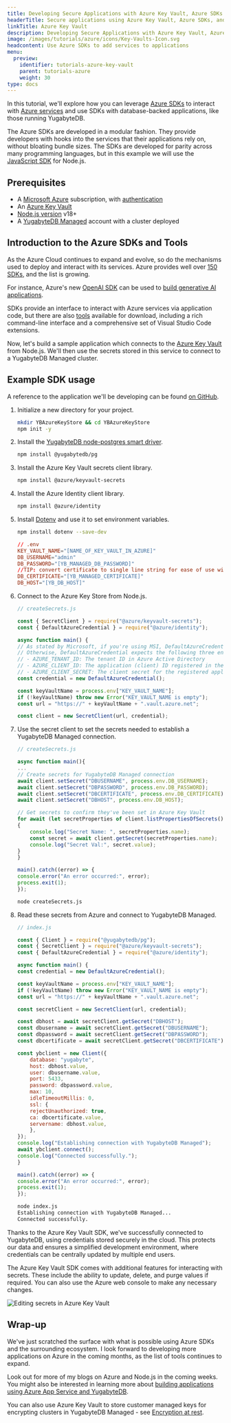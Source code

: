 ```yaml
---
title: Developing Secure Applications with Azure Key Vault, Azure SDKs and YugabyteDB
headerTitle: Secure applications using Azure Key Vault, Azure SDKs, and YugabyteDB
linkTitle: Azure Key Vault
description: Developing Secure Applications with Azure Key Vault, Azure SDKs and YugabyteDB
image: /images/tutorials/azure/icons/Key-Vaults-Icon.svg
headcontent: Use Azure SDKs to add services to applications
menu:
  preview:
    identifier: tutorials-azure-key-vault
    parent: tutorials-azure
    weight: 30
type: docs
---
```


In this tutorial, we'll explore how you can leverage [Azure SDKs](https://azure.microsoft.com/en-us/downloads/) to interact with [Azure services](https://azure.microsoft.com/en-us/products#compute) and use SDKs with database-backed applications, like those running YugabyteDB.

The Azure SDKs are developed in a modular fashion. They provide developers with hooks into the services that their applications rely on, without bloating bundle sizes. The SDKs are developed for parity across many programming languages, but in this example we will use the [JavaScript SDK](https://learn.microsoft.com/en-us/azure/developer/javascript/core/use-azure-sdk) for Node.js.

## Prerequisites

- A [Microsoft Azure](http://azure.microsoft.com) subscription, with [authentication](https://learn.microsoft.com/en-us/azure/developer/javascript/sdk/authentication/local-development-environment-service-principal?tabs=azure-portal)
- An [Azure Key Vault](https://azure.microsoft.com/en-us/products/key-vault)
- [Node.js version](https://github.com/nodejs/release#release-schedule) v18+
- A [YugabyteDB Managed](https://cloud.yugabyte.com/) account with a cluster deployed

## Introduction to the Azure SDKs and Tools

As the Azure Cloud continues to expand and evolve, so do the mechanisms used to deploy and interact with its services. Azure provides well over [150 SDKs](https://learn.microsoft.com/en-us/javascript/api/overview/azure/?view=azure-node-latest), and the list is growing.

For instance, Azure's new [OpenAI SDK](https://github.com/Azure/azure-sdk-for-js/tree/main/sdk/openai/openai) can be used to [build generative AI applications](https://www.yugabyte.com/blog/build-generative-ai-low-latency/).

SDKs provide an interface to interact with Azure services via application code, but there are also [tools](https://azure.microsoft.com/en-us/downloads/) available for download, including a rich command-line interface and a comprehensive set of Visual Studio Code extensions.

Now, let's build a sample application which connects to the [Azure Key Vault](https://azure.microsoft.com/en-us/products/key-vault) from Node.js. We'll then use the secrets stored in this service to connect to a YugabyteDB Managed cluster.

## Example SDK usage

A reference to the application we'll be developing can be found [on GitHub](https://github.com/YugabyteDB-Samples/yugabytedb-azure-key-vault-sdk-demo-nodejs).

1. Initialize a new directory for your project.

    ```sh
    mkdir YBAzureKeyStore && cd YBAzureKeyStore
    npm init -y
    ```

1. Install the [YugabyteDB node-postgres smart driver](../../../drivers-orms/nodejs/yugabyte-node-driver/).

    ```sh
    npm install @yugabytedb/pg
    ```

1. Install the Azure Key Vault secrets client library.

    ```sh
    npm install @azure/keyvault-secrets
    ```

1. Install the Azure Identity client library.

    ```sh
    npm install @azure/identity
    ```

1. Install [Dotenv](https://www.npmjs.com/package/dotenv) and use it to set environment variables.

    ```sh
    npm install dotenv --save-dev
    ```

    ```conf
    // .env
    KEY_VAULT_NAME="[NAME_OF_KEY_VAULT_IN_AZURE]"
    DB_USERNAME="admin"
    DB_PASSWORD="[YB_MANAGED_DB_PASSWORD]"
    //TIP: convert certificate to single line string for ease of use with DB client
    DB_CERTIFICATE="[YB_MANAGED_CERTIFICATE]"
    DB_HOST="[YB_DB_HOST]"
    ```

1. Connect to the Azure Key Store from Node.js.

    ```javascript
    // createSecrets.js

    const { SecretClient } = require("@azure/keyvault-secrets");
    const { DefaultAzureCredential } = require("@azure/identity");

    async function main() {
    // As stated by Microsoft, if you're using MSI, DefaultAzureCredential should "just work".
    // Otherwise, DefaultAzureCredential expects the following three environment variables:
    // - AZURE_TENANT_ID: The tenant ID in Azure Active Directory
    // - AZURE_CLIENT_ID: The application (client) ID registered in the AAD tenant
    // - AZURE_CLIENT_SECRET: The client secret for the registered application
    const credential = new DefaultAzureCredential();

    const keyVaultName = process.env["KEY_VAULT_NAME"];
    if (!keyVaultName) throw new Error("KEY_VAULT_NAME is empty");
    const url = "https://" + keyVaultName + ".vault.azure.net";

    const client = new SecretClient(url, credential);
    ```

1. Use the secret client to set the secrets needed to establish a YugabyteDB Managed connection.

    ```javascript
    // createSecrets.js

    async function main(){
    ...
    // Create secrets for YugabyteDB Managed connection
    await client.setSecret("DBUSERNAME", process.env.DB_USERNAME);
    await client.setSecret("DBPASSWORD", process.env.DB_PASSWORD);
    await client.setSecret("DBCERTIFICATE", process.env.DB_CERTIFICATE);
    await client.setSecret("DBHOST", process.env.DB_HOST);

    // Get secrets to confirm they've been set in Azure Key Vault
    for await (let secretProperties of client.listPropertiesOfSecrets())
    {
        console.log("Secret Name: ", secretProperties.name);
        const secret = await client.getSecret(secretProperties.name);
        console.log("Secret Val:", secret.value);
    }
    }

    main().catch((error) => {
    console.error("An error occurred:", error);
    process.exit(1);
    });
    ```

    ```sh
    node createSecrets.js
    ```

1. Read these secrets from Azure and connect to YugabyteDB Managed.

    ```javascript
    // index.js

    const { Client } = require("@yugabytedb/pg");
    const { SecretClient } = require("@azure/keyvault-secrets");
    const { DefaultAzureCredential } = require("@azure/identity");

    async function main() {
    const credential = new DefaultAzureCredential();

    const keyVaultName = process.env["KEY_VAULT_NAME"];
    if (!keyVaultName) throw new Error("KEY_VAULT_NAME is empty");
    const url = "https://" + keyVaultName + ".vault.azure.net";

    const secretClient = new SecretClient(url, credential);

    const dbhost = await secretClient.getSecret("DBHOST");
    const dbusername = await secretClient.getSecret("DBUSERNAME");
    const dbpassword = await secretClient.getSecret("DBPASSWORD");
    const dbcertificate = await secretClient.getSecret("DBCERTIFICATE");

    const ybclient = new Client({
        database: "yugabyte",
        host: dbhost.value,
        user: dbusername.value,
        port: 5433,
        password: dbpassword.value,
        max: 10,
        idleTimeoutMillis: 0,
        ssl: {
        rejectUnauthorized: true,
        ca: dbcertificate.value,
        servername: dbhost.value,
        },
    });
    console.log("Establishing connection with YugabyteDB Managed");
    await ybclient.connect();
    console.log("Connected successfully.");
    }

    main().catch((error) => {
    console.error("An error occurred:", error);
    process.exit(1);
    });
    ```

    ```sh
    node index.js
    Establishing connection with YugabyteDB Managed...
    Connected successfully.
    ```

Thanks to the Azure Key Vault SDK, we've successfully connected to YugabyteDB, using credentials stored securely in the cloud. This protects our data and ensures a simplified development environment, where credentials can be centrally updated by multiple end users.

The Azure Key Vault SDK comes with additional features for interacting with secrets. These include the ability to update, delete, and purge values if required. You can also use the Azure web console to make any necessary changes.

![Editing secrets in Azure Key Vault](/images/tutorials/azure/azure-key-vault/azure-key-vault.png)

## Wrap-up

We've just scratched the surface with what is possible using Azure SDKs and the surrounding ecosystem. I look forward to developing more applications on Azure in the coming months, as the list of tools continues to expand.

Look out for more of my blogs on Azure and Node.js in the coming weeks. You might also be interested in learning more about [building applications using Azure App Service and YugabyteDB](https://www.yugabyte.com/blog/build-apps-azure-app-service/).

You can also use Azure Key Vault to store customer managed keys for encrypting clusters in YugabyteDB Managed - see [Encryption at rest](../../../yugabyte-cloud/cloud-secure-clusters/managed-ear/).
